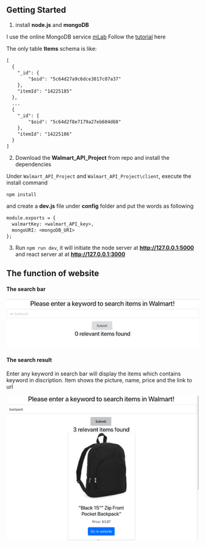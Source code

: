 ## Getting Started

1. install **node.js** and **mongoDB**

I use the online MongoDB service [mLab](https://mlab.com/)
Follow the [tutorial](https://medium.com/javascript-in-plain-english/full-stack-mongodb-react-node-js-express-js-in-one-simple-app-6cc8ed6de274) here

The only table **Items** schema is like:

```
[
  {
    "_id": {
        "$oid": "5c64d27a9c6dce3817c07a37"
    },
    "itemId": "14225185"
  },
  ...
  {
    "_id": {
        "$oid": "5c64d2f8e7179a27eb604d68"
    },
    "itemId": "14225186"
  }
]
```

2. Download the **Walmart_API_Project** from repo and install the dependencies

Under `Walmart_API_Project` and `Walmart_API_Project\client`, execute the install command

```
npm install
```

and create a **dev.js** file under **config** folder and put the words as following

```
module.exports = {
  walmartKey: <walmart_API_key>,
  mongoURI: <mongoDB_URI>
};
```

3. Run `npm run dev`, it will initiate the node server at **http://127.0.0.1:5000** and react server at at **http://127.0.0.1:3000**

## The function of website

#### The search bar

![Screenshot](pic/search_bar.png)

#### The search result

Enter any keyword in search bar will display the items which contains keyword in discription. Item shows the picture, name, price and the link to url

![Screenshot](pic/search_display.png)
